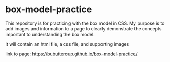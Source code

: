 # box-model-practice
This repository is for practicing with the box model in CSS. My purpose is to add images and information to a page to clearly demonstrate the concepts important to understanding the box model.

It will contain an html file, a css file, and supporting images

link to page: https://bubuttercup.github.io/box-model-practice/
